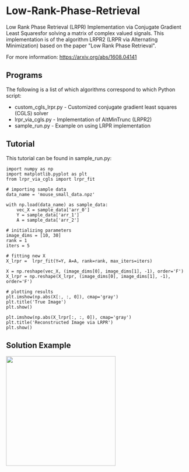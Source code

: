 # Low-Rank-Phase-Retrieval
Low Rank Phase Retrieval (LRPR) Implementation via Conjugate Gradient Least Squaresfor solving a matrix of complex valued signals. This implementation is of the algorithm LRPR2 (LRPR via Alternating Minimization) based on the paper "Low Rank Phase Retrieval".

For more information: https://arxiv.org/abs/1608.04141


## Programs
The following is a list of which algorithms correspond to which Python script:

* custom_cgls_lrpr.py - Customized conjugate gradient least squares (CGLS) solver
* lrpr_via_cgls.py - Implementation of AltMinTrunc (LRPR2)
* sample_run.py - Example on using LRPR implementation

## Tutorial
This tutorial can be found in sample_run.py:

```
import numpy as np
import matplotlib.pyplot as plt
from lrpr_via_cgls import lrpr_fit

# importing sample data
data_name = 'mouse_small_data.npz'

with np.load(data_name) as sample_data:
    vec_X = sample_data['arr_0']
    Y = sample_data['arr_1']
    A = sample_data['arr_2']
    
# initializing parameters
image_dims = [10, 30]
rank = 1
iters = 5

# fitting new X
X_lrpr =  lrpr_fit(Y=Y, A=A, rank=rank, max_iters=iters)

X = np.reshape(vec_X, (image_dims[0], image_dims[1], -1), order='F')
X_lrpr = np.reshape(X_lrpr, (image_dims[0], image_dims[1], -1), order='F')

# plotting results
plt.imshow(np.abs(X[:, :, 0]), cmap='gray')
plt.title('True Image')
plt.show()

plt.imshow(np.abs(X_lrpr[:, :, 0]), cmap='gray')
plt.title('Reconstructed Image via LRPR')
plt.show()
```

## Solution Example

<p align="center">
  <a href="url"><img src="https://github.com/soominkwon/Low-Rank-Phase-Retrieval/blob/main/lrpr_sample_results.png" align="left" height="300" width="300" ></a>
</p>
